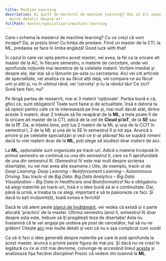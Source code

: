 ```yaml
---
title: Machine Learning
description: Ai auzit de masterul de machine learning? Hai să îți spunem noi mai
  multe detalii despre el!
fullPath: master/specializari/machine-learning
---
```

Care-i schema la masterul de machine learning? Cu ce crezi că vom începe? Da, ai prezis bine! Cu limba de predare. Fiind un master de la CTI, la ML, predarea se face în limba engleză! Good luck with that!

În cazul în care vei opta pentru acest master, vei avea, la fel ca la oricare alt master de la AC, în fiecare semestru, o materie de *cercetare*, unde vei aprofunda noțiunile mai teoretice de la celelalte materii. Vorbim imediat și despre ele, dar stai să o lămurim pe-asta cu cercetarea. Aici vei citi articole de specialitate, vei analiza ce au făcut alții deja, vei compara ce au făcut unii și alții și, nu în ultimul rând, vei 'cerceta' și tu la rândul tău! Ce zici? Sună tare fain, nu? 

Pe lângă partea de research, mai ai 3 materii 'opționale'. Partea bună e că, ghici ce, sunt obligatorii! Toate sunt faine și de actualitate, însă e datoria ta să optezi pentru cele ce te interesează pe tine și, mai mult decât atât, dintre aceste 3 materii, doar 2 trebuie să fie neapărat de la **ML**, a treia poate fi de la oricare alt master de la CTI, adică de la cel de **Cloud și IoT**, de la **SE** sau de la **IT**. Da, ai înțeles bine, poți lua 2 materii de la ML și una de la CCIT în semestrul I, 2 de la ML și una de la SE în semestrul II și tot așa. Aruncă o privire și pe celelalte specializări și vezi ce ți-ar plăcea! Nu se supără nimeni dacă tu vrei materii doar de la **ML**, poți alege să studiezi doar materii de aici.

La **ML**, opționalele sunt organizate pe track-uri. Adică o materie începută în primul semestru se continuă cu una din semestrul II, care va fi aprofundată de una din semestrul III. (Semestrul IV este mai mult despre scrierea disertației, nu vei mai avea alte examene.) Uite, de exemplu, track-ul de *Deep Learning*: *Deep Learning* – *Reinforcement Learning* – *Autonomous Driving*. Sau track-ul de *Big Data*: *Big Data Analytics* – *Big Data Visualization* – *Big Data in Healthcare and Bioinformatics*!  Nu e obligatoriu să alegi materiile pe track-uri, însă e o idee bună să ai o continuitate. Dar, până la urmă, e treaba ta ce alegi, important e să te pasioneze ce faci. Și dacă tu ești mulțumit(ă), toată lumea e fericită!

Dacă te uiți atent peste [planul de învățământ](https://ac.upt.ro/specializari/machine-learning-ml/), vei vedea că există și o parte alocată 'practicii' de la master. Ultimul semestru (anul II, semestrul II) doar despre asta este, trebuie să îți pregătești teza de disertație! Asta nu înseamnă că te vei angaja pe undeva pe post de cercetător, hai să nu ne grăbim! Citește [aici](https://ac.upt.ro/practica-master/) mai multe detalii și vezi că nu e așa complicat cum sună!

Ca să-ți faci o idee generală despre materiile pe care le poți aprofunda la acest master, aruncă o privire peste figura de mai jos. Și dacă nu ne crezi în legătură cu ce ai citit mai devreme, convinge-te accesând linkul [acesta](https://ac.upt.ro/specializari/machine-learning-ml/) și analizează fișa fiecărei discipline! Prezic că vedem din toamnă la **ML**.

<Fig src="/uploads/ml.jpeg" alt="Disciplinele de la masterul de Machine Learning" caption="Disciplinele de la masterul de Machine Learning"></Fig>